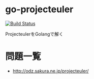 # go-projecteuler
[![Build Status](https://travis-ci.org/alice02/go-projecteuler.svg?branch=master)](https://travis-ci.org/alice02/go-projecteuler)

ProjecteulerをGolangで解く

# 問題一覧
- http://odz.sakura.ne.jp/projecteuler/
